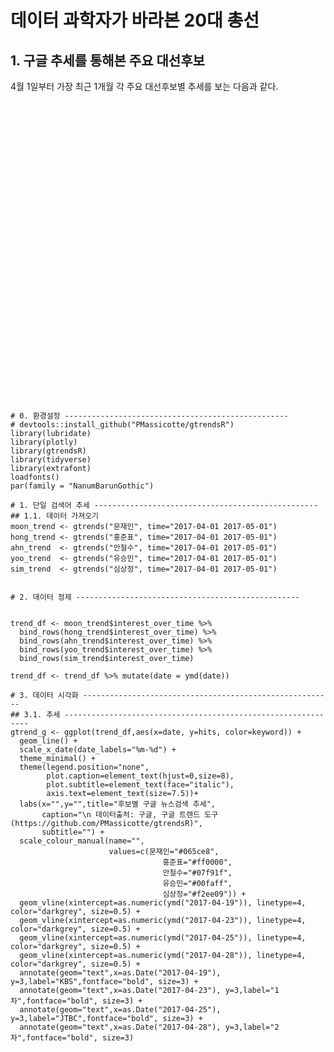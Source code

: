 # 데이터 과학자가 바라본 20대 총선



## 1. 구글 추세를 통해본 주요 대선후보

4월 1일부터 가장 최근 1개월 각 주요 대선후보별 추세를 보는 다음과 같다.


<!--html_preserve--><div id="htmlwidget-9e7e05d39058e80933fe" style="width:1152px;height:480px;" class="plotly html-widget"></div>
<script type="application/json" data-for="htmlwidget-9e7e05d39058e80933fe">{"x":{"data":[{"x":[1491004800000,1491091200000,1491177600000,1491264000000,1491350400000,1491436800000,1491523200000,1491609600000,1491696000000,1491782400000,1491868800000,1491955200000,1492041600000,1492128000000,1492214400000,1492300800000,1492387200000,1492473600000,1492560000000,1492646400000,1492732800000,1492819200000,1492905600000,1492992000000,1493078400000,1493164800000,1493251200000,1493337600000,1493424000000,1493510400000],"y":[29,33,50,47,51,56,37,32,48,45,50,46,50,57,47,56,88,100,97,79,82,87,84,74,84,97,76,75,70,73],"text":["date: 2017-04-01<br>hits: 29<br>keyword: 문재인","date: 2017-04-02<br>hits: 33<br>keyword: 문재인","date: 2017-04-03<br>hits: 50<br>keyword: 문재인","date: 2017-04-04<br>hits: 47<br>keyword: 문재인","date: 2017-04-05<br>hits: 51<br>keyword: 문재인","date: 2017-04-06<br>hits: 56<br>keyword: 문재인","date: 2017-04-07<br>hits: 37<br>keyword: 문재인","date: 2017-04-08<br>hits: 32<br>keyword: 문재인","date: 2017-04-09<br>hits: 48<br>keyword: 문재인","date: 2017-04-10<br>hits: 45<br>keyword: 문재인","date: 2017-04-11<br>hits: 50<br>keyword: 문재인","date: 2017-04-12<br>hits: 46<br>keyword: 문재인","date: 2017-04-13<br>hits: 50<br>keyword: 문재인","date: 2017-04-14<br>hits: 57<br>keyword: 문재인","date: 2017-04-15<br>hits: 47<br>keyword: 문재인","date: 2017-04-16<br>hits: 56<br>keyword: 문재인","date: 2017-04-17<br>hits: 88<br>keyword: 문재인","date: 2017-04-18<br>hits: 100<br>keyword: 문재인","date: 2017-04-19<br>hits: 97<br>keyword: 문재인","date: 2017-04-20<br>hits: 79<br>keyword: 문재인","date: 2017-04-21<br>hits: 82<br>keyword: 문재인","date: 2017-04-22<br>hits: 87<br>keyword: 문재인","date: 2017-04-23<br>hits: 84<br>keyword: 문재인","date: 2017-04-24<br>hits: 74<br>keyword: 문재인","date: 2017-04-25<br>hits: 84<br>keyword: 문재인","date: 2017-04-26<br>hits: 97<br>keyword: 문재인","date: 2017-04-27<br>hits: 76<br>keyword: 문재인","date: 2017-04-28<br>hits: 75<br>keyword: 문재인","date: 2017-04-29<br>hits: 70<br>keyword: 문재인","date: 2017-04-30<br>hits: 73<br>keyword: 문재인"],"key":null,"type":"scatter","mode":"lines","name":"문재인","line":{"width":1.88976377952756,"color":"rgba(6,92,232,1)","dash":"solid"},"hoveron":"points","legendgroup":"문재인","showlegend":true,"xaxis":"x","yaxis":"y","hoverinfo":"text"},{"x":[1491004800000,1491091200000,1491177600000,1491264000000,1491350400000,1491436800000,1491523200000,1491609600000,1491696000000,1491782400000,1491868800000,1491955200000,1492041600000,1492128000000,1492214400000,1492300800000,1492387200000,1492473600000,1492560000000,1492646400000,1492732800000,1492819200000,1492905600000,1492992000000,1493078400000,1493164800000,1493251200000,1493337600000,1493424000000,1493510400000],"y":[13,6,5,11,15,20,14,7,9,11,8,8,45,36,22,25,46,44,100,82,49,30,95,42,78,69,71,90,76,47],"text":["date: 2017-04-01<br>hits: 13<br>keyword: 심상정","date: 2017-04-02<br>hits: 6<br>keyword: 심상정","date: 2017-04-03<br>hits: 5<br>keyword: 심상정","date: 2017-04-04<br>hits: 11<br>keyword: 심상정","date: 2017-04-05<br>hits: 15<br>keyword: 심상정","date: 2017-04-06<br>hits: 20<br>keyword: 심상정","date: 2017-04-07<br>hits: 14<br>keyword: 심상정","date: 2017-04-08<br>hits: 7<br>keyword: 심상정","date: 2017-04-09<br>hits: 9<br>keyword: 심상정","date: 2017-04-10<br>hits: 11<br>keyword: 심상정","date: 2017-04-11<br>hits: 8<br>keyword: 심상정","date: 2017-04-12<br>hits: 8<br>keyword: 심상정","date: 2017-04-13<br>hits: 45<br>keyword: 심상정","date: 2017-04-14<br>hits: 36<br>keyword: 심상정","date: 2017-04-15<br>hits: 22<br>keyword: 심상정","date: 2017-04-16<br>hits: 25<br>keyword: 심상정","date: 2017-04-17<br>hits: 46<br>keyword: 심상정","date: 2017-04-18<br>hits: 44<br>keyword: 심상정","date: 2017-04-19<br>hits: 100<br>keyword: 심상정","date: 2017-04-20<br>hits: 82<br>keyword: 심상정","date: 2017-04-21<br>hits: 49<br>keyword: 심상정","date: 2017-04-22<br>hits: 30<br>keyword: 심상정","date: 2017-04-23<br>hits: 95<br>keyword: 심상정","date: 2017-04-24<br>hits: 42<br>keyword: 심상정","date: 2017-04-25<br>hits: 78<br>keyword: 심상정","date: 2017-04-26<br>hits: 69<br>keyword: 심상정","date: 2017-04-27<br>hits: 71<br>keyword: 심상정","date: 2017-04-28<br>hits: 90<br>keyword: 심상정","date: 2017-04-29<br>hits: 76<br>keyword: 심상정","date: 2017-04-30<br>hits: 47<br>keyword: 심상정"],"key":null,"type":"scatter","mode":"lines","name":"심상정","line":{"width":1.88976377952756,"color":"rgba(242,238,9,1)","dash":"solid"},"hoveron":"points","legendgroup":"심상정","showlegend":true,"xaxis":"x","yaxis":"y","hoverinfo":"text"},{"x":[1491004800000,1491091200000,1491177600000,1491264000000,1491350400000,1491436800000,1491523200000,1491609600000,1491696000000,1491782400000,1491868800000,1491955200000,1492041600000,1492128000000,1492214400000,1492300800000,1492387200000,1492473600000,1492560000000,1492646400000,1492732800000,1492819200000,1492905600000,1492992000000,1493078400000,1493164800000,1493251200000,1493337600000,1493424000000,1493510400000],"y":[30,34,36,57,69,100,85,56,84,78,76,63,72,80,54,64,100,69,71,58,47,48,75,70,63,44,42,53,38,44],"text":["date: 2017-04-01<br>hits: 30<br>keyword: 안철수","date: 2017-04-02<br>hits: 34<br>keyword: 안철수","date: 2017-04-03<br>hits: 36<br>keyword: 안철수","date: 2017-04-04<br>hits: 57<br>keyword: 안철수","date: 2017-04-05<br>hits: 69<br>keyword: 안철수","date: 2017-04-06<br>hits: 100<br>keyword: 안철수","date: 2017-04-07<br>hits: 85<br>keyword: 안철수","date: 2017-04-08<br>hits: 56<br>keyword: 안철수","date: 2017-04-09<br>hits: 84<br>keyword: 안철수","date: 2017-04-10<br>hits: 78<br>keyword: 안철수","date: 2017-04-11<br>hits: 76<br>keyword: 안철수","date: 2017-04-12<br>hits: 63<br>keyword: 안철수","date: 2017-04-13<br>hits: 72<br>keyword: 안철수","date: 2017-04-14<br>hits: 80<br>keyword: 안철수","date: 2017-04-15<br>hits: 54<br>keyword: 안철수","date: 2017-04-16<br>hits: 64<br>keyword: 안철수","date: 2017-04-17<br>hits: 100<br>keyword: 안철수","date: 2017-04-18<br>hits: 69<br>keyword: 안철수","date: 2017-04-19<br>hits: 71<br>keyword: 안철수","date: 2017-04-20<br>hits: 58<br>keyword: 안철수","date: 2017-04-21<br>hits: 47<br>keyword: 안철수","date: 2017-04-22<br>hits: 48<br>keyword: 안철수","date: 2017-04-23<br>hits: 75<br>keyword: 안철수","date: 2017-04-24<br>hits: 70<br>keyword: 안철수","date: 2017-04-25<br>hits: 63<br>keyword: 안철수","date: 2017-04-26<br>hits: 44<br>keyword: 안철수","date: 2017-04-27<br>hits: 42<br>keyword: 안철수","date: 2017-04-28<br>hits: 53<br>keyword: 안철수","date: 2017-04-29<br>hits: 38<br>keyword: 안철수","date: 2017-04-30<br>hits: 44<br>keyword: 안철수"],"key":null,"type":"scatter","mode":"lines","name":"안철수","line":{"width":1.88976377952756,"color":"rgba(7,249,31,1)","dash":"solid"},"hoveron":"points","legendgroup":"안철수","showlegend":true,"xaxis":"x","yaxis":"y","hoverinfo":"text"},{"x":[1491004800000,1491091200000,1491177600000,1491264000000,1491350400000,1491436800000,1491523200000,1491609600000,1491696000000,1491782400000,1491868800000,1491955200000,1492041600000,1492128000000,1492214400000,1492300800000,1492387200000,1492473600000,1492560000000,1492646400000,1492732800000,1492819200000,1492905600000,1492992000000,1493078400000,1493164800000,1493251200000,1493337600000,1493424000000,1493510400000],"y":[11,11,12,18,18,16,15,15,8,22,15,18,62,69,53,41,57,43,90,89,51,59,100,85,93,65,57,78,75,61],"text":["date: 2017-04-01<br>hits: 11<br>keyword: 유승민","date: 2017-04-02<br>hits: 11<br>keyword: 유승민","date: 2017-04-03<br>hits: 12<br>keyword: 유승민","date: 2017-04-04<br>hits: 18<br>keyword: 유승민","date: 2017-04-05<br>hits: 18<br>keyword: 유승민","date: 2017-04-06<br>hits: 16<br>keyword: 유승민","date: 2017-04-07<br>hits: 15<br>keyword: 유승민","date: 2017-04-08<br>hits: 15<br>keyword: 유승민","date: 2017-04-09<br>hits: 8<br>keyword: 유승민","date: 2017-04-10<br>hits: 22<br>keyword: 유승민","date: 2017-04-11<br>hits: 15<br>keyword: 유승민","date: 2017-04-12<br>hits: 18<br>keyword: 유승민","date: 2017-04-13<br>hits: 62<br>keyword: 유승민","date: 2017-04-14<br>hits: 69<br>keyword: 유승민","date: 2017-04-15<br>hits: 53<br>keyword: 유승민","date: 2017-04-16<br>hits: 41<br>keyword: 유승민","date: 2017-04-17<br>hits: 57<br>keyword: 유승민","date: 2017-04-18<br>hits: 43<br>keyword: 유승민","date: 2017-04-19<br>hits: 90<br>keyword: 유승민","date: 2017-04-20<br>hits: 89<br>keyword: 유승민","date: 2017-04-21<br>hits: 51<br>keyword: 유승민","date: 2017-04-22<br>hits: 59<br>keyword: 유승민","date: 2017-04-23<br>hits: 100<br>keyword: 유승민","date: 2017-04-24<br>hits: 85<br>keyword: 유승민","date: 2017-04-25<br>hits: 93<br>keyword: 유승민","date: 2017-04-26<br>hits: 65<br>keyword: 유승민","date: 2017-04-27<br>hits: 57<br>keyword: 유승민","date: 2017-04-28<br>hits: 78<br>keyword: 유승민","date: 2017-04-29<br>hits: 75<br>keyword: 유승민","date: 2017-04-30<br>hits: 61<br>keyword: 유승민"],"key":null,"type":"scatter","mode":"lines","name":"유승민","line":{"width":1.88976377952756,"color":"rgba(0,250,255,1)","dash":"solid"},"hoveron":"points","legendgroup":"유승민","showlegend":true,"xaxis":"x","yaxis":"y","hoverinfo":"text"},{"x":[1491004800000,1491091200000,1491177600000,1491264000000,1491350400000,1491436800000,1491523200000,1491609600000,1491696000000,1491782400000,1491868800000,1491955200000,1492041600000,1492128000000,1492214400000,1492300800000,1492387200000,1492473600000,1492560000000,1492646400000,1492732800000,1492819200000,1492905600000,1492992000000,1493078400000,1493164800000,1493251200000,1493337600000,1493424000000,1493510400000],"y":[25,16,16,44,69,31,22,18,20,26,19,17,35,38,23,24,37,33,50,51,62,53,100,58,77,82,73,74,69,72],"text":["date: 2017-04-01<br>hits: 25<br>keyword: 홍준표","date: 2017-04-02<br>hits: 16<br>keyword: 홍준표","date: 2017-04-03<br>hits: 16<br>keyword: 홍준표","date: 2017-04-04<br>hits: 44<br>keyword: 홍준표","date: 2017-04-05<br>hits: 69<br>keyword: 홍준표","date: 2017-04-06<br>hits: 31<br>keyword: 홍준표","date: 2017-04-07<br>hits: 22<br>keyword: 홍준표","date: 2017-04-08<br>hits: 18<br>keyword: 홍준표","date: 2017-04-09<br>hits: 20<br>keyword: 홍준표","date: 2017-04-10<br>hits: 26<br>keyword: 홍준표","date: 2017-04-11<br>hits: 19<br>keyword: 홍준표","date: 2017-04-12<br>hits: 17<br>keyword: 홍준표","date: 2017-04-13<br>hits: 35<br>keyword: 홍준표","date: 2017-04-14<br>hits: 38<br>keyword: 홍준표","date: 2017-04-15<br>hits: 23<br>keyword: 홍준표","date: 2017-04-16<br>hits: 24<br>keyword: 홍준표","date: 2017-04-17<br>hits: 37<br>keyword: 홍준표","date: 2017-04-18<br>hits: 33<br>keyword: 홍준표","date: 2017-04-19<br>hits: 50<br>keyword: 홍준표","date: 2017-04-20<br>hits: 51<br>keyword: 홍준표","date: 2017-04-21<br>hits: 62<br>keyword: 홍준표","date: 2017-04-22<br>hits: 53<br>keyword: 홍준표","date: 2017-04-23<br>hits: 100<br>keyword: 홍준표","date: 2017-04-24<br>hits: 58<br>keyword: 홍준표","date: 2017-04-25<br>hits: 77<br>keyword: 홍준표","date: 2017-04-26<br>hits: 82<br>keyword: 홍준표","date: 2017-04-27<br>hits: 73<br>keyword: 홍준표","date: 2017-04-28<br>hits: 74<br>keyword: 홍준표","date: 2017-04-29<br>hits: 69<br>keyword: 홍준표","date: 2017-04-30<br>hits: 72<br>keyword: 홍준표"],"key":null,"type":"scatter","mode":"lines","name":"홍준표","line":{"width":1.88976377952756,"color":"rgba(255,0,0,1)","dash":"solid"},"hoveron":"points","legendgroup":"홍준표","showlegend":true,"xaxis":"x","yaxis":"y","hoverinfo":"text"},{"x":[1492560000000,1492560000000],"y":[-1.85,104.85],"text":"xintercept: 17275","key":null,"type":"scatter","mode":"lines","name":"","line":{"width":1.88976377952756,"color":"rgba(169,169,169,1)","dash":"dashdot"},"hoveron":"points","showlegend":false,"xaxis":"x","yaxis":"y","hoverinfo":"text"},{"x":[1492905600000,1492905600000],"y":[-1.85,104.85],"text":"xintercept: 17279","key":null,"type":"scatter","mode":"lines","name":"","line":{"width":1.88976377952756,"color":"rgba(169,169,169,1)","dash":"dashdot"},"hoveron":"points","showlegend":false,"xaxis":"x","yaxis":"y","hoverinfo":"text"},{"x":[1493078400000,1493078400000],"y":[-1.85,104.85],"text":"xintercept: 17281","key":null,"type":"scatter","mode":"lines","name":"","line":{"width":1.88976377952756,"color":"rgba(169,169,169,1)","dash":"dashdot"},"hoveron":"points","showlegend":false,"xaxis":"x","yaxis":"y","hoverinfo":"text"},{"x":[1493337600000,1493337600000],"y":[-1.85,104.85],"text":"xintercept: 17284","key":null,"type":"scatter","mode":"lines","name":"","line":{"width":1.88976377952756,"color":"rgba(169,169,169,1)","dash":"dashdot"},"hoveron":"points","showlegend":false,"xaxis":"x","yaxis":"y","hoverinfo":"text"},{"x":[1492560000000],"y":[3],"text":"KBS","key":null,"textfont":{"size":11.3385826771654,"color":"rgba(0,0,0,1)"},"type":"scatter","mode":"text","hoveron":"points","showlegend":false,"xaxis":"x","yaxis":"y","hoverinfo":"text","name":""},{"x":[1492905600000],"y":[3],"text":"1차","key":null,"textfont":{"size":11.3385826771654,"color":"rgba(0,0,0,1)"},"type":"scatter","mode":"text","hoveron":"points","showlegend":false,"xaxis":"x","yaxis":"y","hoverinfo":"text","name":""},{"x":[1493078400000],"y":[3],"text":"JTBC","key":null,"textfont":{"size":11.3385826771654,"color":"rgba(0,0,0,1)"},"type":"scatter","mode":"text","hoveron":"points","showlegend":false,"xaxis":"x","yaxis":"y","hoverinfo":"text","name":""},{"x":[1493337600000],"y":[3],"text":"2차","key":null,"textfont":{"size":11.3385826771654,"color":"rgba(0,0,0,1)"},"type":"scatter","mode":"text","hoveron":"points","showlegend":false,"xaxis":"x","yaxis":"y","hoverinfo":"text","name":""}],"layout":{"margin":{"t":51.0684931506849,"r":7.30593607305936,"b":31.1498547114985,"l":25.9028642590286},"font":{"color":"rgba(0,0,0,1)","family":"","size":14.6118721461187},"title":"후보별 구글 뉴스검색 추세","titlefont":{"color":"rgba(0,0,0,1)","family":"","size":17.5342465753425},"xaxis":{"domain":[0,1],"type":"linear","autorange":false,"tickmode":"array","range":[1490879520000,1493635680000],"ticktext":["04-03","04-10","04-17","04-24","05-01"],"tickvals":[1491177600000,1491782400000,1492387200000,1492992000000,1493596800000],"ticks":"","tickcolor":null,"ticklen":3.65296803652968,"tickwidth":0,"showticklabels":true,"tickfont":{"color":"rgba(77,77,77,1)","family":"","size":9.9626400996264},"tickangle":-0,"showline":false,"linecolor":null,"linewidth":0,"showgrid":true,"gridcolor":"rgba(235,235,235,1)","gridwidth":0.66417600664176,"zeroline":false,"anchor":"y","title":"","titlefont":{"color":"rgba(0,0,0,1)","family":"","size":14.6118721461187},"hoverformat":".2f"},"yaxis":{"domain":[0,1],"type":"linear","autorange":false,"tickmode":"array","range":[-1.85,104.85],"ticktext":["0","25","50","75","100"],"tickvals":[2.22044604925031e-016,25,50,75,100],"ticks":"","tickcolor":null,"ticklen":3.65296803652968,"tickwidth":0,"showticklabels":true,"tickfont":{"color":"rgba(77,77,77,1)","family":"","size":9.9626400996264},"tickangle":-0,"showline":false,"linecolor":null,"linewidth":0,"showgrid":true,"gridcolor":"rgba(235,235,235,1)","gridwidth":0.66417600664176,"zeroline":false,"anchor":"x","title":"","titlefont":{"color":"rgba(0,0,0,1)","family":"","size":14.6118721461187},"hoverformat":".2f"},"shapes":[{"type":"rect","fillcolor":null,"line":{"color":null,"width":0,"linetype":[]},"yref":"paper","xref":"paper","x0":0,"x1":1,"y0":0,"y1":1}],"showlegend":false,"legend":{"bgcolor":null,"bordercolor":null,"borderwidth":0,"font":{"color":"rgba(0,0,0,1)","family":"","size":11.689497716895}},"hovermode":"closest"},"source":"A","config":{"modeBarButtonsToAdd":[{"name":"Collaborate","icon":{"width":1000,"ascent":500,"descent":-50,"path":"M487 375c7-10 9-23 5-36l-79-259c-3-12-11-23-22-31-11-8-22-12-35-12l-263 0c-15 0-29 5-43 15-13 10-23 23-28 37-5 13-5 25-1 37 0 0 0 3 1 7 1 5 1 8 1 11 0 2 0 4-1 6 0 3-1 5-1 6 1 2 2 4 3 6 1 2 2 4 4 6 2 3 4 5 5 7 5 7 9 16 13 26 4 10 7 19 9 26 0 2 0 5 0 9-1 4-1 6 0 8 0 2 2 5 4 8 3 3 5 5 5 7 4 6 8 15 12 26 4 11 7 19 7 26 1 1 0 4 0 9-1 4-1 7 0 8 1 2 3 5 6 8 4 4 6 6 6 7 4 5 8 13 13 24 4 11 7 20 7 28 1 1 0 4 0 7-1 3-1 6-1 7 0 2 1 4 3 6 1 1 3 4 5 6 2 3 3 5 5 6 1 2 3 5 4 9 2 3 3 7 5 10 1 3 2 6 4 10 2 4 4 7 6 9 2 3 4 5 7 7 3 2 7 3 11 3 3 0 8 0 13-1l0-1c7 2 12 2 14 2l218 0c14 0 25-5 32-16 8-10 10-23 6-37l-79-259c-7-22-13-37-20-43-7-7-19-10-37-10l-248 0c-5 0-9-2-11-5-2-3-2-7 0-12 4-13 18-20 41-20l264 0c5 0 10 2 16 5 5 3 8 6 10 11l85 282c2 5 2 10 2 17 7-3 13-7 17-13z m-304 0c-1-3-1-5 0-7 1-1 3-2 6-2l174 0c2 0 4 1 7 2 2 2 4 4 5 7l6 18c0 3 0 5-1 7-1 1-3 2-6 2l-173 0c-3 0-5-1-8-2-2-2-4-4-4-7z m-24-73c-1-3-1-5 0-7 2-2 3-2 6-2l174 0c2 0 5 0 7 2 3 2 4 4 5 7l6 18c1 2 0 5-1 6-1 2-3 3-5 3l-174 0c-3 0-5-1-7-3-3-1-4-4-5-6z"},"click":"function(gd) { \n        // is this being viewed in RStudio?\n        if (location.search == '?viewer_pane=1') {\n          alert('To learn about plotly for collaboration, visit:\\n https://cpsievert.github.io/plotly_book/plot-ly-for-collaboration.html');\n        } else {\n          window.open('https://cpsievert.github.io/plotly_book/plot-ly-for-collaboration.html', '_blank');\n        }\n      }"}],"modeBarButtonsToRemove":["sendDataToCloud"]},"base_url":"https://plot.ly"},"evals":["config.modeBarButtonsToAdd.0.click"],"jsHooks":[]}</script><!--/html_preserve--><!--html_preserve--><div id="htmlwidget-34cf67fe460c96a05063" style="width:100%;height:auto;" class="datatables html-widget"></div>
<script type="application/json" data-for="htmlwidget-34cf67fe460c96a05063">{"x":{"filter":"none","data":[["1","2","3","4","5","6","7","8","9","10","11","12","13","14","15","16","17","18","19","20","21","22","23","24","25","26","27","28","29","30"],["2017-04-01","2017-04-02","2017-04-03","2017-04-04","2017-04-05","2017-04-06","2017-04-07","2017-04-08","2017-04-09","2017-04-10","2017-04-11","2017-04-12","2017-04-13","2017-04-14","2017-04-15","2017-04-16","2017-04-17","2017-04-18","2017-04-19","2017-04-20","2017-04-21","2017-04-22","2017-04-23","2017-04-24","2017-04-25","2017-04-26","2017-04-27","2017-04-28","2017-04-29","2017-04-30"],[29,33,50,47,51,56,37,32,48,45,50,46,50,57,47,56,88,100,97,79,82,87,84,74,84,97,76,75,70,73],[13,6,5,11,15,20,14,7,9,11,8,8,45,36,22,25,46,44,100,82,49,30,95,42,78,69,71,90,76,47],[30,34,36,57,69,100,85,56,84,78,76,63,72,80,54,64,100,69,71,58,47,48,75,70,63,44,42,53,38,44],[11,11,12,18,18,16,15,15,8,22,15,18,62,69,53,41,57,43,90,89,51,59,100,85,93,65,57,78,75,61],[25,16,16,44,69,31,22,18,20,26,19,17,35,38,23,24,37,33,50,51,62,53,100,58,77,82,73,74,69,72]],"container":"<table class=\"display\">\n  <thead>\n    <tr>\n      <th> <\/th>\n      <th>date<\/th>\n      <th>문재인<\/th>\n      <th>심상정<\/th>\n      <th>안철수<\/th>\n      <th>유승민<\/th>\n      <th>홍준표<\/th>\n    <\/tr>\n  <\/thead>\n<\/table>","options":{"columnDefs":[{"className":"dt-right","targets":[2,3,4,5,6]},{"orderable":false,"targets":0}],"order":[],"autoWidth":false,"orderClasses":false,"rowCallback":"function(row, data) {\nDTWidget.formatCurrency(this, row, data, 2, '', 0, 3, ',', '.', true);\nDTWidget.formatCurrency(this, row, data, 3, '', 0, 3, ',', '.', true);\nDTWidget.formatCurrency(this, row, data, 4, '', 0, 3, ',', '.', true);\nDTWidget.formatCurrency(this, row, data, 5, '', 0, 3, ',', '.', true);\nDTWidget.formatCurrency(this, row, data, 6, '', 0, 3, ',', '.', true);\n}"}},"evals":["options.rowCallback"],"jsHooks":[]}</script><!--/html_preserve-->



~~~{.r}
# 0. 환경설정 --------------------------------------------------
# devtools::install_github("PMassicotte/gtrendsR")
library(lubridate)
library(plotly)
library(gtrendsR)
library(tidyverse)
library(extrafont)
loadfonts()
par(family = "NanumBarunGothic")

# 1. 단일 검색어 추세 --------------------------------------------------
## 1.1. 데이터 가져오기
moon_trend <- gtrends("문재인", time="2017-04-01 2017-05-01")
hong_trend <- gtrends("홍준표", time="2017-04-01 2017-05-01")
ahn_trend  <- gtrends("안철수", time="2017-04-01 2017-05-01")
yoo_trend  <- gtrends("유승민", time="2017-04-01 2017-05-01")
sim_trend  <- gtrends("심상정", time="2017-04-01 2017-05-01")


# 2. 데이터 정제 --------------------------------------------------


trend_df <- moon_trend$interest_over_time %>% 
  bind_rows(hong_trend$interest_over_time) %>% 
  bind_rows(ahn_trend$interest_over_time) %>% 
  bind_rows(yoo_trend$interest_over_time) %>% 
  bind_rows(sim_trend$interest_over_time)

trend_df <- trend_df %>% mutate(date = ymd(date))

# 3. 데이터 시각화 --------------------------------------------------------
## 3.1. 추세 --------------------------------------------------------------
gtrend_g <- ggplot(trend_df,aes(x=date, y=hits, color=keyword)) +
  geom_line() +
  scale_x_date(date_labels="%m-%d") +
  theme_minimal() +
  theme(legend.position="none", 
        plot.caption=element_text(hjust=0,size=8),
        plot.subtitle=element_text(face="italic"),
        axis.text=element_text(size=7.5))+
  labs(x="",y="",title="후보별 구글 뉴스검색 추세",
       caption="\n 데이터출처: 구글, 구글 트렌드 도구(https://github.com/PMassicotte/gtrendsR)",
       subtitle="") +
  scale_colour_manual(name="",
                      values=c(문재인="#065ce8", 
                                  홍준표="#ff0000",
                                  안철수="#07f91f",
                                  유승민="#00faff",
                                  심상정="#f2ee09")) +
  geom_vline(xintercept=as.numeric(ymd("2017-04-19")), linetype=4, color="darkgrey", size=0.5) +
  geom_vline(xintercept=as.numeric(ymd("2017-04-23")), linetype=4, color="darkgrey", size=0.5) +
  geom_vline(xintercept=as.numeric(ymd("2017-04-25")), linetype=4, color="darkgrey", size=0.5) +
  geom_vline(xintercept=as.numeric(ymd("2017-04-28")), linetype=4, color="darkgrey", size=0.5) +
  annotate(geom="text",x=as.Date("2017-04-19"), y=3,label="KBS",fontface="bold", size=3) +
  annotate(geom="text",x=as.Date("2017-04-23"), y=3,label="1차",fontface="bold", size=3) +
  annotate(geom="text",x=as.Date("2017-04-25"), y=3,label="JTBC",fontface="bold", size=3) +
  annotate(geom="text",x=as.Date("2017-04-28"), y=3,label="2차",fontface="bold", size=3)
~~~
